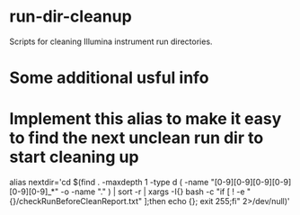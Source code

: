 # run-dir-cleanup
Scripts for cleaning Illumina instrument run directories.

# Some additional usful info

# Implement this alias to make it easy to find the next unclean run dir to start cleaning up
alias nextdir='cd $(find . -maxdepth 1 -type d \( -name "[0-9][0-9][0-9][0-9][0-9][0-9]_*" -o -name "." \) | sort -r | xargs -I{} bash -c "if [ ! -e "{}/checkRunBeforeCleanReport.txt" ];then echo {}; exit 255;fi" 2>/dev/null)'
